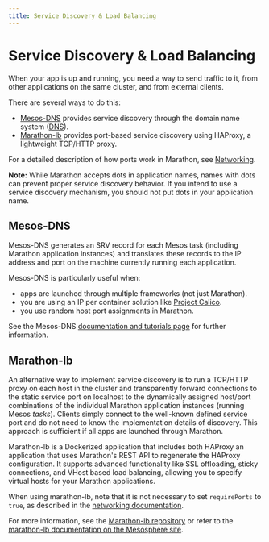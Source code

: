 ```yaml
---
title: Service Discovery & Load Balancing
---
```


# Service Discovery & Load Balancing

When your app is up and running, you need a way to send traffic to it, from other applications on the same cluster, and from external clients.

There are several ways to do this:

* [Mesos-DNS](https://github.com/mesosphere/mesos-dns) provides service discovery through the domain name system ([DNS](http://en.wikipedia.org/wiki/Domain_Name_System)).
* [Marathon-lb](https://github.com/mesosphere/marathon-lb) provides port-based service discovery using HAProxy, a lightweight TCP/HTTP proxy.

For a detailed description of how ports work in Marathon, see [Networking](networking.html).

**Note:** While Marathon accepts dots in application names, names with dots can prevent proper service discovery
behavior.
If you intend to use a service discovery mechanism, you should not put dots in your application name.

## Mesos-DNS

Mesos-DNS generates an SRV record for each Mesos task (including Marathon application instances) and translates these records to the IP address and port on the machine currently running each application.

Mesos-DNS is particularly useful when:

* apps are launched through multiple frameworks (not just Marathon).
* you are using an IP per container solution like [Project Calico](http://www.projectcalico.org/).
* you use random host port assignments in Marathon.

See the Mesos-DNS [documentation and tutorials page](http://mesosphere.github.io/mesos-dns/) for further information.

## Marathon-lb

An alternative way to implement service discovery is to run a TCP/HTTP proxy on each host in the cluster and transparently forward connections to the static service port on localhost to the dynamically assigned host/port combinations of the individual Marathon application instances (running Mesos *tasks*). Clients simply connect to the well-known defined service port and do not need to know the implementation details of discovery. This approach is sufficient if all apps are launched through Marathon.

Marathon-lb is a Dockerized application that includes both HAProxy an application that uses Marathon's REST API to regenerate the HAProxy configuration. It supports advanced functionality like SSL offloading, sticky connections, and VHost based load balancing, allowing you to specify virtual hosts for your Marathon applications.

When using marathon-lb, note that it is not necessary to set `requirePorts` to `true`, as described in the [networking documentation](networking.html).

For more information, see the [Marathon-lb repository](https://github.com/mesosphere/marathon-lb) or refer to the [marathon-lb documentation on the Mesosphere site](https://dcos.io/docs/latest/usage/service-discovery/marathon-lb/).